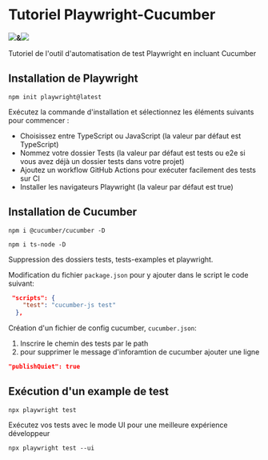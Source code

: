 # Tutoriel Playwright-Cucumber
![](https://playwright.dev/img/playwright-logo.svg)**&**![](https://cucumber.io/cucumber/media/images/logos/icons/cucumber-open-icon.svg)

Tutoriel de l'outil d'automatisation de test Playwright en incluant Cucumber

## Installation de Playwright
```shell
npm init playwright@latest
```
Exécutez la commande d'installation et sélectionnez les éléments suivants pour commencer :

* Choisissez entre TypeScript ou JavaScript (la valeur par défaut est TypeScript)
* Nommez votre dossier Tests (la valeur par défaut est tests ou e2e si vous avez déjà un dossier tests dans votre projet)
* Ajoutez un workflow GitHub Actions pour exécuter facilement des tests sur CI
* Installer les navigateurs Playwright (la valeur par défaut est true)


## Installation de Cucumber

```shell
npm i @cucumber/cucumber -D 
```

```shell
npm i ts-node -D 

```
Suppression des dossiers tests, tests-examples et playwright.

Modification du fichier ```package.json``` pour y ajouter dans le script le code suivant:
````json
 "scripts": {
    "test": "cucumber-js test"
  },
````

Création d'un fichier de config cucumber, ```cucumber.json```:
1. Inscrire le chemin des tests par le path
2. pour supprimer le message d'inforamtion de cucumber ajouter une ligne
````json
"publishQuiet": true
````

## Exécution d'un example de test

````shell
npx playwright test
````
Exécutez vos tests avec le mode UI pour une meilleure expérience développeur 
````shell
npx playwright test --ui
````